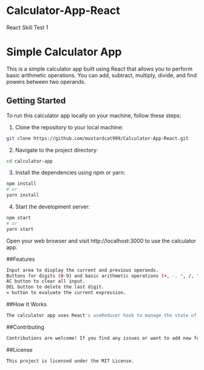 # Calculator-App-React
React Skill Test 1

# Simple Calculator App

This is a simple calculator app built using React that allows you to perform basic arithmetic operations. You can add, subtract, multiply, divide, and find powers between two operands.

## Getting Started

To run this calculator app locally on your machine, follow these steps:

1. Clone the repository to your local machine:

```bash
git clone https://github.com/mustardcat999/Calculator-App-React.git
```


2. Navigate to the project directory:

```bash
cd calculator-app
```
3. Install the dependencies using npm or yarn:

```bash
npm install
# or
yarn install
```
4. Start the development server:

```bash
npm start
# or
yarn start
```
Open your web browser and visit http://localhost:3000 to use the calculator app.

##Features
```bash
Input area to display the current and previous operands.
Buttons for digits (0-9) and basic arithmetic operations (+, -, *, /, ^).
AC button to clear all input.
DEL button to delete the last digit.
= button to evaluate the current expression.
```
##How It Works
```bash
The calculator app uses React's useReducer hook to manage the state of the calculator. The reducer function handles different actions such as adding digits, choosing operations, evaluating the expression, and more. The arithmetic operations are performed using the evaluate function.
```
##Contributing
```bash
Contributions are welcome! If you find any issues or want to add new features to the calculator app, feel free to open a pull request.
```
##License
```bash
This project is licensed under the MIT License.
```



